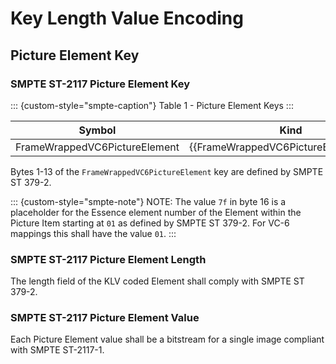 # Key Length Value Encoding

## Picture Element Key

### SMPTE ST-2117 Picture Element Key

::: {custom-style="smpte-caption"}
Table 1 - Picture Element Keys
:::

| Symbol                        | Kind                                   | Item UL
|-------------------------------|----------------------------------------|---------------------------------------------------
| FrameWrappedVC6PictureElement | {{FrameWrappedVC6PictureElement.Kind}} | {{FrameWrappedVC6PictureElement.UL}}

Bytes 1-13 of the `FrameWrappedVC6PictureElement` key are defined by SMPTE ST 379-2.

::: {custom-style="smpte-note"}
NOTE: The value `7f` in byte 16 is a placeholder for the Essence element number
of the Element within the Picture Item starting at `01` as defined by SMPTE ST 379-2.
For VC-6 mappings this shall have the value `01`.
:::

### SMPTE ST-2117 Picture Element Length

The length field of the KLV coded Element shall comply with SMPTE ST 379-2.

### SMPTE ST-2117 Picture Element Value

Each Picture Element value shall be a bitstream for a single image compliant with SMPTE ST-2117-1.
